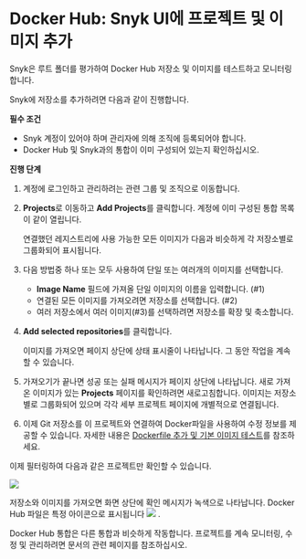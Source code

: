 # Docker Hub: Snyk UI에 프로젝트 및 이미지 추가

Snyk은 루트 폴더를 평가하여 Docker Hub 저장소 및 이미지를 테스트하고 모니터링합니다.

Snyk에 저장소를 추가하려면 다음과 같이 진행합니다.

**필수 조건**

* Snyk 계정이 있어야 하며 관리자에 의해 조직에 등록되어야 합니다.
* Docker Hub 및 Snyk과의 통합이 이미 구성되어 있는지 확인하십시오.

**진행 단계**

1. 계정에 로그인하고 관리하려는 관련 그룹 및 조직으로 이동합니다.
2.  **Projects**로 이동하고 **Add Projects**를 클릭합니다. 계정에 이미 구성된 통합 목록이 같이 열립니다.

    연결했던 레지스트리에 사용 가능한 모든 이미지가 다음과 비슷하게 각 저장소별로 그룹화되어 표시됩니다.
3. 다음 방법중 하나 또는 모두 사용하여 단일 또는 여러개의 이미지를 선택합니다.
   * **Image Name** 필드에 가져올 단일 이미지의 이름을 입력합니다. (#1)
   * 연결된 모든 이미지를 가져오려면 저장소를 선택합니다. (#2)
   * 여러 저장소에서 여러 이미지(#3)를 선택하려면 저장소를 확장 및 축소합니다.
4.  **Add selected repositories**를 클릭합니다.

    이미지를 가져오면 페이지 상단에 상태 표시줄이 나타납니다. 그 동안 작업을 계속할 수 있습니다.
5. 가져오기가 끝나면 성공 또는 실패 메시지가 페이지 상단에 나타납니다. 새로 가져온 이미지가 있는 **Projects** 페이지를 확인하려면 새로고침합니다. 이미지는 저장소별로 그룹화되어 있으며 각각 세부 프로젝트 페이지에 개별적으로 연결됩니다.
6. 이제 Git 저장소를 이 프로젝트와 연결하여 Docker파일을 사용하여 수정 정보를 제공할 수 있습니다. 자세한 내용은 [Dockerfile 추가 및 기본 이미지 테스트](../../scan-your-dockerfile/adding-your-dockerfile-and-test-your-base-image.md)를 참조하세요.

이제 필터링하여 다음과 같은 프로젝트만 확인할 수 있습니다.

![](<../../../../.gitbook/assets/uuid-ce306bb8-1d6d-c895-bdb5-3a7cd551977b-en-1- (1) (1) (2) (2) (2) (2) (2) (2) (2) (2) (2) (2) (2) (2) (3).png>)

저장소와 이미지를 가져오면 화면 상단에 확인 메시지가 녹색으로 나타납니다. Docker Hub 파일은 특정 아이콘으로 표시됩니다 ![](../../../../.gitbook/assets/docker-hub-logo.png) .

Docker Hub 통합은 다른 통합과 비슷하게 작동합니다. 프로젝트를 계속 모니터링, 수정 및 관리하려면 문서의 관련 페이지를 참조하십시오.
